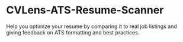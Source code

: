 # CVLens-ATS-Resume-Scanner
Help you optimize your resume by comparing it to real job listings and giving feedback on ATS formatting and best practices.
